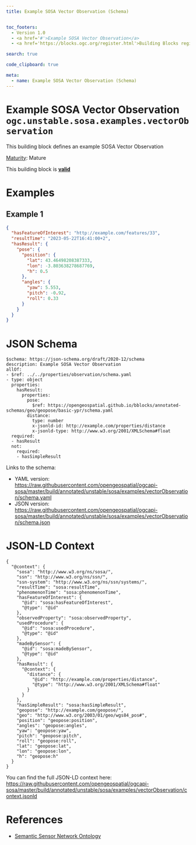 ```yaml
---
title: Example SOSA Vector Observation (Schema)


toc_footers:
  - Version 1.0
  - <a href='#'>Example SOSA Vector Observation</a>
  - <a href='https://blocks.ogc.org/register.html'>Building Blocks register</a>

search: true

code_clipboard: true

meta:
  - name: Example SOSA Vector Observation (Schema)
---
```



# Example SOSA Vector Observation `ogc.unstable.sosa.examples.vectorObservation`

This building block defines an example SOSA Vector Observation

[Maturity](https://github.com/cportele/ogcapi-building-blocks#building-block-maturity): Mature

<aside class="success">
This building block is <strong><a href="https://github.com/opengeospatial/ogcapi-sosa/blob/master/build/tests/unstable/sosa/examples/vectorObservation/" target="_blank">valid</a></strong>
</aside>

# Examples

## Example 1

```json
{
  "hasFeatureOfInterest": "http://example.com/features/33",
  "resultTime": "2023-05-22T16:41:00+2",
  "hasResult": {
    "pose": {
      "position": {
        "lat": 43.46498208387333,
        "lon": -3.803638278687769,
        "h": 0.5
      },
      "angles": {
        "yaw": 5.553,
        "pitch": -0.92,
        "roll": 0.33
      }
    }
  }
}

```


# JSON Schema

```yaml--schema
$schema: https://json-schema.org/draft/2020-12/schema
description: Example SOSA Vector Observation
allOf:
- $ref: ../../properties/observation/schema.yaml
- type: object
  properties:
    hasResult:
      properties:
        pose:
          $ref: https://opengeospatial.github.io/bblocks/annotated-schemas/geo/geopose/basic-ypr/schema.yaml
        distance:
          type: number
          x-jsonld-id: http://example.com/properties/distance
          x-jsonld-type: http://www.w3.org/2001/XMLSchema#float
  required:
  - hasResult
  not:
    required:
    - hasSimpleResult

```

Links to the schema:

* YAML version: <a href="https://raw.githubusercontent.com/opengeospatial/ogcapi-sosa/master/build/annotated/unstable/sosa/examples/vectorObservation/schema.yaml" target="_blank">https://raw.githubusercontent.com/opengeospatial/ogcapi-sosa/master/build/annotated/unstable/sosa/examples/vectorObservation/schema.yaml</a>
* JSON version: <a href="https://raw.githubusercontent.com/opengeospatial/ogcapi-sosa/master/build/annotated/unstable/sosa/examples/vectorObservation/schema.json" target="_blank">https://raw.githubusercontent.com/opengeospatial/ogcapi-sosa/master/build/annotated/unstable/sosa/examples/vectorObservation/schema.json</a>


# JSON-LD Context

```json--ldContext
{
  "@context": {
    "sosa": "http://www.w3.org/ns/sosa/",
    "ssn": "http://www.w3.org/ns/ssn/",
    "ssn-system": "http://www.w3.org/ns/ssn/systems/",
    "resultTime": "sosa:resultTime",
    "phenomenonTime": "sosa:phenomenonTime",
    "hasFeatureOfInterest": {
      "@id": "sosa:hasFeatureOfInterest",
      "@type": "@id"
    },
    "observedProperty": "sosa:observedProperty",
    "usedProcedure": {
      "@id": "sosa:usedProcedure",
      "@type": "@id"
    },
    "madeBySensor": {
      "@id": "sosa:madeBySensor",
      "@type": "@id"
    },
    "hasResult": {
      "@context": {
        "distance": {
          "@id": "http://example.com/properties/distance",
          "@type": "http://www.w3.org/2001/XMLSchema#float"
        }
      }
    },
    "hasSimpleResult": "sosa:hasSimpleResult",
    "geopose": "http://example.com/geopose/",
    "geo": "http://www.w3.org/2003/01/geo/wgs84_pos#",
    "position": "geopose:position",
    "angles": "geopose:angles",
    "yaw": "geopose:yaw",
    "pitch": "geopose:pitch",
    "roll": "geopose:roll",
    "lat": "geopose:lat",
    "lon": "geopose:lon",
    "h": "geopose:h"
  }
}
```

You can find the full JSON-LD context here:
<a href="https://raw.githubusercontent.com/opengeospatial/ogcapi-sosa/master/build/annotated/unstable/sosa/examples/vectorObservation/context.jsonld" target="_blank">https://raw.githubusercontent.com/opengeospatial/ogcapi-sosa/master/build/annotated/unstable/sosa/examples/vectorObservation/context.jsonld</a>

# References

* [Semantic Sensor Network Ontology](https://www.w3.org/TR/vocab-ssn/)
